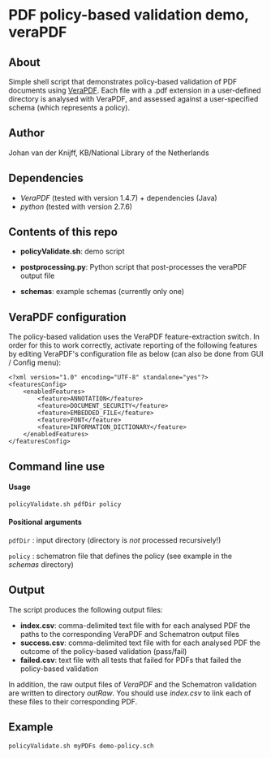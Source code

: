 # PDF policy-based validation demo, veraPDF

## About

Simple shell script that demonstrates policy-based validation of PDF documents using [VeraPDF](http://verapdf.org/). Each file with a .pdf extension in a user-defined directory is analysed with VeraPDF, and assessed against a  user-specified schema (which represents a policy).

## Author
Johan van der Knijff, KB/National Library of the Netherlands

## Dependencies

- *VeraPDF* (tested with version 1.4.7) + dependencies (Java)
- *python* (tested with version 2.7.6)

## Contents of this repo

- **policyValidate.sh**: demo script

- **postprocessing.py**: Python script that post-processes the veraPDF output file

- **schemas**: example schemas (currently only one)


## VeraPDF configuration

The policy-based validation uses the VeraPDF feature-extraction switch. In order for this to work correctly, activate reporting of the following features by editing VeraPDF's configuration file as below (can also be done from GUI / Config menu):

    <?xml version="1.0" encoding="UTF-8" standalone="yes"?>
    <featuresConfig>
        <enabledFeatures>
            <feature>ANNOTATION</feature>
            <feature>DOCUMENT_SECURITY</feature>
            <feature>EMBEDDED_FILE</feature>
            <feature>FONT</feature>
            <feature>INFORMATION_DICTIONARY</feature>
        </enabledFeatures>
    </featuresConfig>


## Command line use

#### Usage

    policyValidate.sh pdfDir policy

#### Positional arguments

`pdfDir` : input directory (directory is *not* processed recursively!)

`policy` : schematron file that defines the policy (see example in the *schemas* directory)

## Output

The script produces the following output files:

- **index.csv**: comma-delimited text file with for each analysed PDF the paths to the corresponding VeraPDF and Schematron output files
- **success.csv**: comma-delimited text file with for each analysed PDF the outcome of the policy-based validation (pass/fail)
- **failed.csv**:  text file with all tests that failed for PDFs that failed the policy-based validation

In addition, the raw output files of *VeraPDF* and the Schematron validation are written to directory *outRaw*. You should use *index.csv* to link each of these files to their corresponding PDF. 

## Example

`policyValidate.sh myPDFs demo-policy.sch`


 
